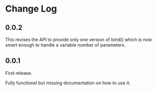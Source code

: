 # Change Log

## 0.0.2

This revises the API to provide only one version of bind() which is now smart enough to handle a variable number of parameters.

## 0.0.1

First release.

Fully functional but missing documentation on how to use it.
